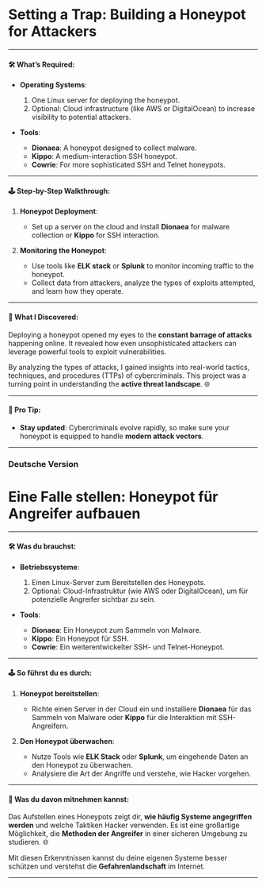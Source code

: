 # **Setting a Trap: Building a Honeypot for Attackers**

---

#### 🛠 **What’s Required**:

- **Operating Systems**:  
  1. One Linux server for deploying the honeypot.  
  2. Optional: Cloud infrastructure (like AWS or DigitalOcean) to increase visibility to potential attackers.

- **Tools**:
  - **Dionaea**: A honeypot designed to collect malware.
  - **Kippo**: A medium-interaction SSH honeypot.
  - **Cowrie**: For more sophisticated SSH and Telnet honeypots.
  
---

#### 🕹 **Step-by-Step Walkthrough**:

1. **Honeypot Deployment**:
   - Set up a server on the cloud and install **Dionaea** for malware collection or **Kippo** for SSH interaction.

2. **Monitoring the Honeypot**:
   - Use tools like **ELK stack** or **Splunk** to monitor incoming traffic to the honeypot.
   - Collect data from attackers, analyze the types of exploits attempted, and learn how they operate.

---

#### 🧠 **What I Discovered**:

Deploying a honeypot opened my eyes to the **constant barrage of attacks** happening online. It revealed how even unsophisticated attackers can leverage powerful tools to exploit vulnerabilities.

By analyzing the types of attacks, I gained insights into real-world tactics, techniques, and procedures (TTPs) of cybercriminals. This project was a turning point in understanding the **active threat landscape**. 🌐

---

#### 🌟 **Pro Tip**:
- **Stay updated**: Cybercriminals evolve rapidly, so make sure your honeypot is equipped to handle **modern attack vectors**.

---
### **Deutsche Version** 

# **Eine Falle stellen: Honeypot für Angreifer aufbauen**

---

#### 🛠 **Was du brauchst**:

- **Betriebssysteme**:  
  1. Einen Linux-Server zum Bereitstellen des Honeypots.  
  2. Optional: Cloud-Infrastruktur (wie AWS oder DigitalOcean), um für potenzielle Angreifer sichtbar zu sein.

- **Tools**:
  - **Dionaea**: Ein Honeypot zum Sammeln von Malware.
  - **Kippo**: Ein Honeypot für SSH.
  - **Cowrie**: Ein weiterentwickelter SSH- und Telnet-Honeypot.
  
---

#### 🕹 **So führst du es durch**:

1. **Honeypot bereitstellen**:
   - Richte einen Server in der Cloud ein und installiere **Dionaea** für das Sammeln von Malware oder **Kippo** für die Interaktion mit SSH-Angreifern.

2. **Den Honeypot überwachen**:
   - Nutze Tools wie **ELK Stack** oder **Splunk**, um eingehende Daten an den Honeypot zu überwachen.
   - Analysiere die Art der Angriffe und verstehe, wie Hacker vorgehen.

---

#### 🧠 **Was du davon mitnehmen kannst**:

Das Aufstellen eines Honeypots zeigt dir, **wie häufig Systeme angegriffen werden** und welche Taktiken Hacker verwenden. Es ist eine großartige Möglichkeit, die **Methoden der Angreifer** in einer sicheren Umgebung zu studieren. 🌐

Mit diesen Erkenntnissen kannst du deine eigenen Systeme besser schützen und verstehst die **Gefahrenlandschaft** im Internet.

---
